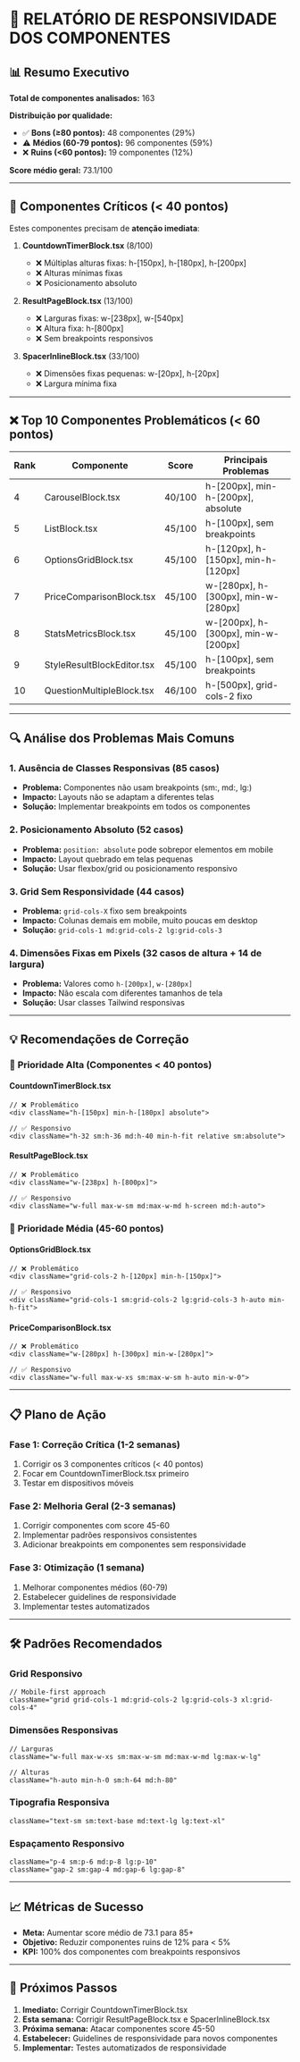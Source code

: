 # 📱 RELATÓRIO DE RESPONSIVIDADE DOS COMPONENTES

## 📊 Resumo Executivo

**Total de componentes analisados:** 163

**Distribuição por qualidade:**
- ✅ **Bons (≥80 pontos):** 48 componentes (29%)
- ⚠️ **Médios (60-79 pontos):** 96 componentes (59%) 
- ❌ **Ruins (<60 pontos):** 19 componentes (12%)

**Score médio geral:** 73.1/100

---

## 🚨 Componentes Críticos (< 40 pontos)

Estes componentes precisam de **atenção imediata**:

1. **CountdownTimerBlock.tsx** (8/100)
   - ❌ Múltiplas alturas fixas: h-[150px], h-[180px], h-[200px]
   - ❌ Alturas mínimas fixas
   - ❌ Posicionamento absoluto

2. **ResultPageBlock.tsx** (13/100)
   - ❌ Larguras fixas: w-[238px], w-[540px]
   - ❌ Altura fixa: h-[800px]
   - ❌ Sem breakpoints responsivos

3. **SpacerInlineBlock.tsx** (33/100)
   - ❌ Dimensões fixas pequenas: w-[20px], h-[20px]
   - ❌ Largura mínima fixa

---

## ❌ Top 10 Componentes Problemáticos (< 60 pontos)

| Rank | Componente | Score | Principais Problemas |
|------|------------|-------|---------------------|
| 4 | CarouselBlock.tsx | 40/100 | h-[200px], min-h-[200px], absolute |
| 5 | ListBlock.tsx | 45/100 | h-[100px], sem breakpoints |
| 6 | OptionsGridBlock.tsx | 45/100 | h-[120px], h-[150px], min-h-[120px] |
| 7 | PriceComparisonBlock.tsx | 45/100 | w-[280px], h-[300px], min-w-[280px] |
| 8 | StatsMetricsBlock.tsx | 45/100 | w-[200px], h-[300px], min-w-[200px] |
| 9 | StyleResultBlockEditor.tsx | 45/100 | h-[100px], sem breakpoints |
| 10 | QuestionMultipleBlock.tsx | 46/100 | h-[500px], grid-cols-2 fixo |

---

## 🔍 Análise dos Problemas Mais Comuns

### 1. **Ausência de Classes Responsivas (85 casos)**
- **Problema:** Componentes não usam breakpoints (sm:, md:, lg:)
- **Impacto:** Layouts não se adaptam a diferentes telas
- **Solução:** Implementar breakpoints em todos os componentes

### 2. **Posicionamento Absoluto (52 casos)**
- **Problema:** `position: absolute` pode sobrepor elementos em mobile
- **Impacto:** Layout quebrado em telas pequenas
- **Solução:** Usar flexbox/grid ou posicionamento responsivo

### 3. **Grid Sem Responsividade (44 casos)**
- **Problema:** `grid-cols-X` fixo sem breakpoints
- **Impacto:** Colunas demais em mobile, muito poucas em desktop
- **Solução:** `grid-cols-1 md:grid-cols-2 lg:grid-cols-3`

### 4. **Dimensões Fixas em Pixels (32 casos de altura + 14 de largura)**
- **Problema:** Valores como `h-[200px]`, `w-[280px]`
- **Impacto:** Não escala com diferentes tamanhos de tela
- **Solução:** Usar classes Tailwind responsivas

---

## 💡 Recomendações de Correção

### 🎯 **Prioridade Alta (Componentes < 40 pontos)**

#### CountdownTimerBlock.tsx
```tsx
// ❌ Problemático
<div className="h-[150px] min-h-[180px] absolute">

// ✅ Responsivo
<div className="h-32 sm:h-36 md:h-40 min-h-fit relative sm:absolute">
```

#### ResultPageBlock.tsx
```tsx
// ❌ Problemático  
<div className="w-[238px] h-[800px]">

// ✅ Responsivo
<div className="w-full max-w-sm md:max-w-md h-screen md:h-auto">
```

### 🎯 **Prioridade Média (45-60 pontos)**

#### OptionsGridBlock.tsx
```tsx
// ❌ Problemático
<div className="grid-cols-2 h-[120px] min-h-[150px]">

// ✅ Responsivo  
<div className="grid-cols-1 sm:grid-cols-2 lg:grid-cols-3 h-auto min-h-fit">
```

#### PriceComparisonBlock.tsx
```tsx
// ❌ Problemático
<div className="w-[280px] h-[300px] min-w-[280px]">

// ✅ Responsivo
<div className="w-full max-w-xs sm:max-w-sm h-auto min-w-0">
```

---

## 📋 Plano de Ação

### **Fase 1: Correção Crítica (1-2 semanas)**
1. Corrigir os 3 componentes críticos (< 40 pontos)
2. Focar em CountdownTimerBlock.tsx primeiro
3. Testar em dispositivos móveis

### **Fase 2: Melhoria Geral (2-3 semanas)**  
1. Corrigir componentes com score 45-60
2. Implementar padrões responsivos consistentes
3. Adicionar breakpoints em componentes sem responsividade

### **Fase 3: Otimização (1 semana)**
1. Melhorar componentes médios (60-79)
2. Estabelecer guidelines de responsividade
3. Implementar testes automatizados

---

## 🛠️ Padrões Recomendados

### **Grid Responsivo**
```tsx
// Mobile-first approach
className="grid grid-cols-1 md:grid-cols-2 lg:grid-cols-3 xl:grid-cols-4"
```

### **Dimensões Responsivas**
```tsx
// Larguras
className="w-full max-w-xs sm:max-w-sm md:max-w-md lg:max-w-lg"

// Alturas  
className="h-auto min-h-0 sm:h-64 md:h-80"
```

### **Tipografia Responsiva**
```tsx
className="text-sm sm:text-base md:text-lg lg:text-xl"
```

### **Espaçamento Responsivo**
```tsx
className="p-4 sm:p-6 md:p-8 lg:p-10"
className="gap-2 sm:gap-4 md:gap-6 lg:gap-8"
```

---

## 📈 Métricas de Sucesso

- **Meta:** Aumentar score médio de 73.1 para 85+
- **Objetivo:** Reduzir componentes ruins de 12% para < 5%
- **KPI:** 100% dos componentes com breakpoints responsivos

---

## 🔄 Próximos Passos

1. **Imediato:** Corrigir CountdownTimerBlock.tsx
2. **Esta semana:** Corrigir ResultPageBlock.tsx e SpacerInlineBlock.tsx  
3. **Próxima semana:** Atacar componentes score 45-50
4. **Estabelecer:** Guidelines de responsividade para novos componentes
5. **Implementar:** Testes automatizados de responsividade
